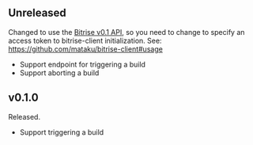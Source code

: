 ## Unreleased

Changed to use the [Bitrise v0.1 API](https://devcenter.bitrise.io/en/api.html), so you need to change to specify an access token to bitrise-client initialization. See: https://github.com/mataku/bitrise-client#usage

- Support endpoint for triggering a build
- Support aborting a build

## v0.1.0

Released.

- Support triggering a build
